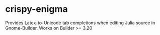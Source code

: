 # crispy-enigma
Provides Latex-to-Unicode tab completions when editing Julia source in Gnome-Builder. Works on Builder >= 3.20
